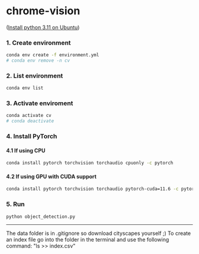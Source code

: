 # chrome-vision

(<a href="https://computingforgeeks.com/how-to-install-python-on-ubuntu-linux/">Install python 3.11 on Ubuntu</a>)

### 1. Create environment

```bash
conda env create -f environment.yml
# conda env remove -n cv
```

### 2. List environment

```bash
conda env list
```

### 3. Activate enviroment

```bash
conda activate cv
# conda deactivate
```

### 4. Install PyTorch

#### 4.1 If using CPU

```bash
conda install pytorch torchvision torchaudio cpuonly -c pytorch
```

#### 4.2 If using GPU with CUDA support

```bash
conda install pytorch torchvision torchaudio pytorch-cuda=11.6 -c pytorch -c nvidia
```

### 5. Run

```bash
python object_detection.py
```

---
The data folder is in .gitignore so download cityscapes yourself ;)
To create an index file go into the folder in the terminal and use the following command: "ls >> index.csv"

